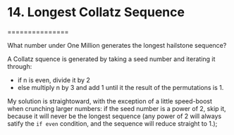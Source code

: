 # 14. Longest Collatz Sequence
===============

What number under One Million generates the longest hailstone sequence?

A Collatz squence is generated by taking a seed number and iterating it through:
 * if n is even, divide it by 2
 * else multiply n by 3 and add 1
until it the result of the permutations is 1.

My solution is straightoward, with the exception of a little speed-boost when crunching larger numbers: if the seed number is a power of 2, skip it, because it will never be the longest sequence (any power of 2 will always satify the `if even` condition, and the sequence will reduce straight to 1.);